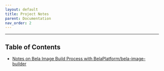 ```yaml
---
layout: default
title: Project Notes
parent: Documentation
nav_order: 2
---
```

---------------------------------------------------------------------------------------------------
## Table of Contents

- [Notes on Bela Image Build Process with BelaPlatform/bela-image-builder]() 


